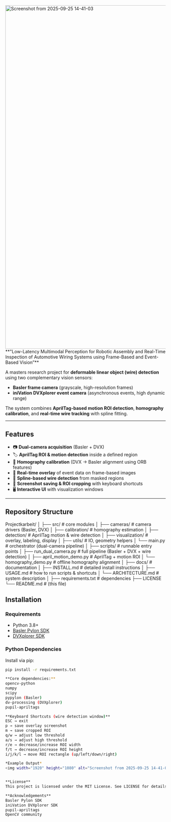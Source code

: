 <img width="1920" height="1080" alt="Screenshot from 2025-09-25 14-41-03" src="https://github.com/user-attachments/assets/dbf83941-b129-4cf6-81cd-7d64adb4d20b" />
**"Low-Latency Multimodal Perception for Robotic Assembly and Real-Time Inspection of Automotive Wiring Systems using Frame-Based and Event-Based Vision”**

A masters research project for **deformable linear object (wire) detection** using two complementary vision sensors:
- **Basler frame camera** (grayscale, high-resolution frames)
- **iniVation DVXplorer event camera** (asynchronous events, high dynamic range)

The system combines **AprilTag-based motion ROI detection**, **homography calibration**, and **real-time wire tracking** with spline fitting.

---

## Features
- 📷 **Dual-camera acquisition** (Basler + DVX)
- 🏷️ **AprilTag ROI & motion detection** inside a defined region
- 🔄 **Homography calibration** (DVX → Basler alignment using ORB features)
- 🎥 **Real-time overlay** of event data on frame-based images
- 🧵 **Spline-based wire detection** from masked regions
- 💾 **Screenshot saving & ROI cropping** with keyboard shortcuts
- 🖥️ **Interactive UI** with visualization windows

---

## Repository Structure

Projectkarbeit/
│
├── src/ # core modules
│ ├── cameras/ # camera drivers (Basler, DVX)
│ ├── calibration/ # homography estimation
│ ├── detection/ # AprilTag motion & wire detection
│ ├── visualization/ # overlay, labeling, display
│ ├── utils/ # IO, geometry helpers
│ └── main.py # orchestrator (dual-camera pipeline)
│
├── scripts/ # runnable entry points
│ ├── run_dual_camera.py # full pipeline (Basler + DVX + wire detection)
│ ├── april_motion_demo.py # AprilTag + motion ROI
│ └── homography_demo.py # offline homography alignment
│
├── docs/ # documentation
│ ├── INSTALL.md # detailed install instructions
│ ├── USAGE.md # how to run scripts & shortcuts
│ └── ARCHITECTURE.md # system description
│
├── requirements.txt # dependencies
├── LICENSE
└── README.md # (this file)


## Installation

### Requirements
- Python 3.8+
- [Basler Pylon SDK](https://www.baslerweb.com/en/products/software/basler-pylon-camera-software-suite/)  
- [DVXplorer SDK](https://inivation.com/support/software/)  

### Python Dependencies
Install via pip:
```bash
pip install -r requirements.txt

**Core dependencies:**
opencv-python
numpy
scipy
pypylon (Basler)
dv-processing (DVXplorer)
pupil-apriltags

**Keyboard Shortcuts (wire detection window)**
ESC → exit
p → save overlay screenshot
m → save cropped ROI
q/w → adjust low threshold
a/s → adjust high threshold
r/e → decrease/increase ROI width
f/t → decrease/increase ROI height
i/j/k/l → move ROI rectangle (up/left/down/right)

*Example Output*
<img width="1920" height="1080" alt="Screenshot from 2025-09-25 14-41-03" src="https://github.com/user-attachments/assets/a6ab5144-d4d9-4165-9347-e111a95c5062" />


**License**
This project is licensed under the MIT License. See LICENSE for details.

**Acknowledgements**
Basler Pylon SDK
iniVation DVXplorer SDK
pupil-apriltags
OpenCV community
